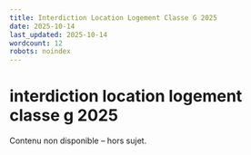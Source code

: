 ```yaml
---
title: Interdiction Location Logement Classe G 2025
date: 2025-10-14
last_updated: 2025-10-14
wordcount: 12
robots: noindex
---
```


# interdiction location logement classe g 2025

Contenu non disponible – hors sujet.